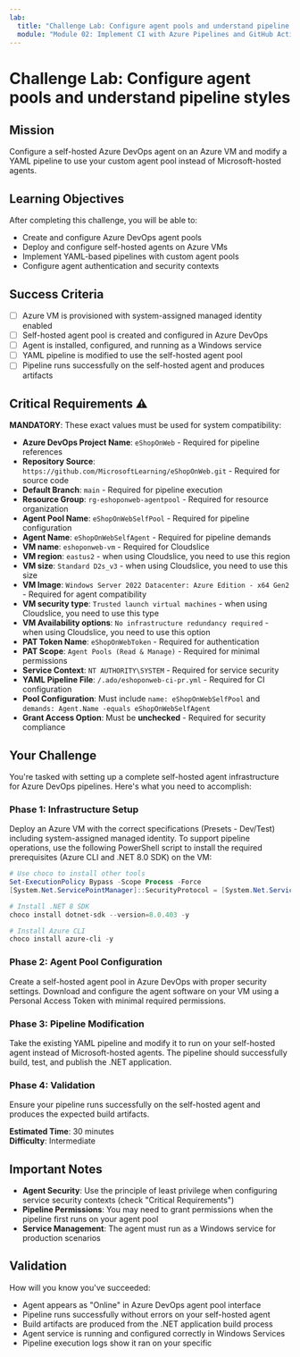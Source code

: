 ```yaml
---
lab:
  title: "Challenge Lab: Configure agent pools and understand pipeline styles"
  module: "Module 02: Implement CI with Azure Pipelines and GitHub Actions"
---
```


# Challenge Lab: Configure agent pools and understand pipeline styles

## Mission

Configure a self-hosted Azure DevOps agent on an Azure VM and modify a YAML pipeline to use your custom agent pool instead of Microsoft-hosted agents.

## Learning Objectives

After completing this challenge, you will be able to:

- Create and configure Azure DevOps agent pools
- Deploy and configure self-hosted agents on Azure VMs
- Implement YAML-based pipelines with custom agent pools
- Configure agent authentication and security contexts

## Success Criteria

- [ ] Azure VM is provisioned with system-assigned managed identity enabled
- [ ] Self-hosted agent pool is created and configured in Azure DevOps
- [ ] Agent is installed, configured, and running as a Windows service
- [ ] YAML pipeline is modified to use the self-hosted agent pool
- [ ] Pipeline runs successfully on the self-hosted agent and produces artifacts

## Critical Requirements ⚠️

**MANDATORY**: These exact values must be used for system compatibility:

- **Azure DevOps Project Name**: `eShopOnWeb` - Required for pipeline references
- **Repository Source**: `https://github.com/MicrosoftLearning/eShopOnWeb.git` - Required for source code
- **Default Branch**: `main` - Required for pipeline execution
- **Resource Group**: `rg-eshoponweb-agentpool` - Required for resource organization
- **Agent Pool Name**: `eShopOnWebSelfPool` - Required for pipeline configuration
- **Agent Name**: `eShopOnWebSelfAgent` - Required for pipeline demands
- **VM name**: `eshoponweb-vm` - Required for Cloudslice
- **VM region**: `eastus2` - when using Cloudslice, you need to use this region
- **VM size**: `Standard D2s_v3` - when using Cloudslice, you need to use this size
- **VM Image**: `Windows Server 2022 Datacenter: Azure Edition - x64 Gen2` - Required for agent compatibility
- **VM security type**: `Trusted launch virtual machines` - when using Cloudslice, you need to use this type
- **VM Availability options**: `No infrastructure redundancy required` - when using Cloudslice, you need to use this option
- **PAT Token Name**: `eShopOnWebToken` - Required for authentication
- **PAT Scope**: `Agent Pools (Read & Manage)` - Required for minimal permissions
- **Service Context**: `NT AUTHORITY\SYSTEM` - Required for service security
- **YAML Pipeline File**: `/.ado/eshoponweb-ci-pr.yml` - Required for CI configuration
- **Pool Configuration**: Must include `name: eShopOnWebSelfPool` and `demands: Agent.Name -equals eShopOnWebSelfAgent`
- **Grant Access Option**: Must be **unchecked** - Required for security compliance

## Your Challenge

You're tasked with setting up a complete self-hosted agent infrastructure for Azure DevOps pipelines. Here's what you need to accomplish:

### Phase 1: Infrastructure Setup

Deploy an Azure VM with the correct specifications (Presets - Dev/Test) including system-assigned managed identity. To support pipeline operations, use the following PowerShell script to install the required prerequisites (Azure CLI and .NET 8.0 SDK) on the VM:

```powershell
# Use choco to install other tools
Set-ExecutionPolicy Bypass -Scope Process -Force
[System.Net.ServicePointManager]::SecurityProtocol = [System.Net.ServicePointManager]::SecurityProtocol -bor 3072; Invoke-Expression ((New-Object System.Net.WebClient).DownloadString('https://community.chocolatey.org/install.ps1'))

# Install .NET 8 SDK
choco install dotnet-sdk --version=8.0.403 -y

# Install Azure CLI
choco install azure-cli -y
```

### Phase 2: Agent Pool Configuration

Create a self-hosted agent pool in Azure DevOps with proper security settings. Download and configure the agent software on your VM using a Personal Access Token with minimal required permissions.

### Phase 3: Pipeline Modification

Take the existing YAML pipeline and modify it to run on your self-hosted agent instead of Microsoft-hosted agents. The pipeline should successfully build, test, and publish the .NET application.

### Phase 4: Validation

Ensure your pipeline runs successfully on the self-hosted agent and produces the expected build artifacts.

**Estimated Time**: 30 minutes  
**Difficulty**: Intermediate

## Important Notes

- **Agent Security**: Use the principle of least privilege when configuring service security contexts (check "Critical Requirements")
- **Pipeline Permissions**: You may need to grant permissions when the pipeline first runs on your agent pool
- **Service Management**: The agent must run as a Windows service for production scenarios

## Validation

How will you know you've succeeded:

- Agent appears as "Online" in Azure DevOps agent pool interface
- Pipeline runs successfully without errors on your self-hosted agent
- Build artifacts are produced from the .NET application build process
- Agent service is running and configured correctly in Windows Services
- Pipeline execution logs show it ran on your specific
